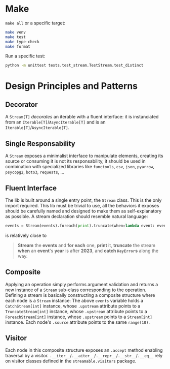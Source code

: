 # Make

`make all` or a specific target:
```bash
make venv
make test
make type-check
make format
```

Run a specific test:
```bash
python -m unittest tests.test_stream.TestStream.test_distinct
```

# Design Principles and Patterns

## Decorator
A `Stream[T]` *decorates* an iterable with a fluent interface: it is instanciated from an `Iterable[T]`/`AsyncIterable[T]` and is an `Iterable[T]`/`AsyncIterable[T]`.

## Single Responsability

A `Stream` exposes a minimalist interface to manipulate elements, creating its source or consuming it is not its responsability, it should be used in combination with specialized libraries like `functools`, `csv`, `json`, `pyarrow`, `psycopg2`, `boto3`, `requests`, ...

## Fluent Interface
The lib is built around a single entry point, the `Stream` class. This is the only import required. This lib must be trivial to use, all the behaviors it exposes should be carefully named and designed to make them as self-explanatory as possible. A stream declaration should resemble natural language:
```python
events = Stream(events).foreach(print).truncate(when=lambda event: event["year"] > "2023").catch(KeyError)
```
is relatively close to
> **Stream** the **events** and **for each** one, **print** it, **truncate** the stream **when** an **event**'s **year** is after **2023**, and **catch `KeyError`s** along the way.

## Composite
Applying an operation simply performs argument validation and returns a new instance of a `Stream` sub-class corresponding to the operation. Defining a stream is basically constructing a composite structure where each node is a `Stream` instance: The above `events` variable holds a `CatchStream[int]` instance, whose `.upstream` attribute points to a `TruncateStream[int]` instance, whose `.upstream` attribute points to a `ForeachStream[int]` instance, whose `.upstream` points to a `Stream[int]` instance. Each node's `.source` attribute points to the same `range(10)`.

## Visitor
Each node in this composite structure exposes an `.accept` method enabling traversal by a visitor. `.__iter__`/`.__aiter__`/`.__repr__`/`.__str__`/`.__eq__` rely on visitor classes defined in the `streamable.visitors` package.
